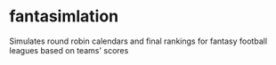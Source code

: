 # fantasimlation
Simulates round robin calendars and final rankings for fantasy football leagues based on teams' scores
